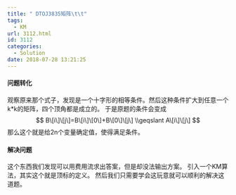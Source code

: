 ```yaml
---
title: " DTOJ3835矩阵\t\t"
tags:
  - KM
url: 3112.html
id: 3112
categories:
  - Solution
date: 2018-07-28 13:21:25
---
```


#### 问题转化

观察原来那个式子，发现是一个十字形的相等条件。然后这种条件扩大到任意一个k*k的矩阵，四个顶角都是成立的。 于是原题的条件会变成 $$ B\[i\]\[j\]=B\[i\]\[0\]+B\[0\]\[j\] \\geqslant A\[i\]\[j\] $$ 那么这个就是给2n个变量确定值，使得满足条件。

#### 解决问题

这个东西我们发现可以用费用流求出答案，但是却没法输出方案。 引入一个KM算法，其实这个就是顶标的定义。 然后我们只需要学会这玩意就可以顺利的解决这道题。